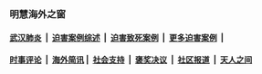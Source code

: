 
### 明慧海外之窗

####  [武汉肺炎](indexes/365.md?t=05241001) &nbsp;|&nbsp;  [迫害案例综述](indexes/328.md?t=05241001) &nbsp;|&nbsp; [迫害致死案例](indexes/277.md?t=05241001)  &nbsp;|&nbsp; [更多迫害案例](indexes/81.md?t=05241001)  &nbsp;|&nbsp; 
####  [时事评论](indexes/19.md?t=05241001) &nbsp;|&nbsp; [海外简讯](indexes/245.md?t=05241001)&nbsp;|&nbsp;  [社会支持](indexes/140.md?t=05241001) &nbsp;|&nbsp; [褒奖决议](indexes/282.md?t=05241001) &nbsp;|&nbsp; [社区报道](indexes/91.md?t=05241001)  &nbsp;|&nbsp; [天人之间](indexes/78.md?t=05241001) 

